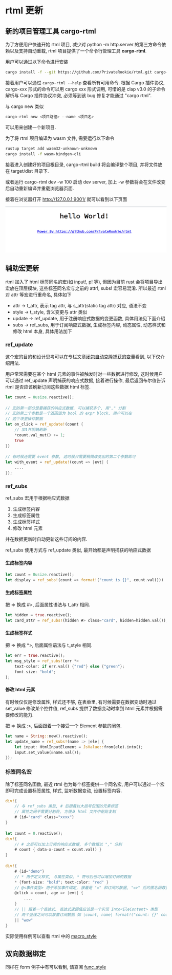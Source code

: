 # rtml 更新

## 新的项目管理工具 cargo-rtml

为了方便用户快速开始 rtml 项目, 减少对 python -m http.server 的第三方命令依赖以及支持自动重载, rtml 项目提供了一个命令行管理工具 **cargo-rtml**.

用户可以通过以下命令进行安装

```bash
cargo install -f --git https://github.com/PrivateRookie/rtml.git cargo-rtml
```

接着用户可以通过 `cargo-rtml --help` 查看所有可用命令. 根据 Cargo 插件协议, cargo-xxx 形式的命令可以用 cargo xxx 形式调用, 可惜的是 clap v3.0 的子命令解析与 Cargo 插件协议冲突, 必须等到该 bug 修复才能通过 "cargo rtml".

与 cargo new 类似

```bash
cargo-rtml new <项目路径> --name <项目名>
```

可以用来创建一个新项目.

为了将 rtml 项目编译为 wasm 文件, 需要运行以下命令

```bash
rustup target add wasm32-unknown-unknown
cargo install -f wasm-bindgen-cli
```

接着进入创建好的项目根目录, cargo-rtml build 将会编译整个项目, 并将文件放在 target/dist 目录下.

或者运行 cargo-rtml dev -w 100 启动 dev server, 加上 -w 参数将会在文件改变后自动重新编译并重载浏览器页面.

接着在浏览器打开 http://127.0.0.1:9001/ 就可以看到以下页面

![rtml-hello-world](../../assets/2022_06_06/rtml-hello-world.png)

## 辅助宏更新

rtml 加入了 html 标签同名的宏(如 input!, p! 等), 但因为目前 rust 会将项目导出宏放在顶层模块, 这些标签同名宏与之前的 attr!, subs! 宏容易混淆. 所以最近 rtml 对 attr 等宏进行重命名, 具体如下

- attr -> t_attr, 表示 tag attr, 与 s_attr(static tag attr) 对应, 语法不变
- style -> t_style, 含义变更与 attr 类似
- update -> ref_update, 用于注册响应式数据的变更函数, 具体用法见下面介绍
- subs -> ref_subs, 用于订阅响应式数据, 生成标签内容, 动态属性, 动态样式和修改 html 本身, 具体用法加下

### ref_update

这个宏的目的和设计思考可以在专栏文章[闭包自动克隆捕获的变量](https://zhuanlan.zhihu.com/p/523893719)看到, 以下仅介绍用法.

用户常常需要在某个 html 元素的事件被触发时对一些数据进行修改, 这时候用户可以通过 ref_update 声明捕获的响应式数据, 接着进行操作, 最后返回布尔值告诉 rtml 是否应该刷新订阅这些数据 html 标签.


```rust
let count = 0usize.reactive();

// 宏的第一部分是要捕获的响应式数据, 可以捕获多个, 用"," 分割
// 宏的第二个参数是一个返回值为 bool 的 expr block, 用户可以在
// 这个块里操作数据
let on_click = ref_update!(count {
    // 加1并明确刷新
    *count.val_mut() += 1;
    true
})

// 有时候还需要 event 参数, 这时候只需要稍微改变宏的第二个参数即可
let with_event = ref_update!(count => |evt| {
    ....
});
```


### ref_subs

ref_subs 宏用于根据响应式数据

1. 生成标签内容
2. 生成标签属性
3. 生成标签样式
4. 修改 html 元素

并在数据更新时自动更新这些订阅的内容.

ref_subs 使用方式与 ref_update 类似, 最开始都是声明捕获的响应式数据

#### 生成标签内容

```rust
let count = 0usize.reactive();
let display = ref_subs!(count => format!("count is {}", count.val()))
```

#### 生成标签属性

把 => 换成 #>, 后面属性语法与 t_attr 相同.

```rust
let hidden = true.reactive();
let card_attr = ref_subs!(hidden #> class="card", hidden=hidden.val());
```

#### 生成标签样式

把 => 换成 *>, 后面属性语法与 t_style 相同.

```rust
let err = true.reactive();
let msg_style = ref_subs!(err *>
    text-color: if err.val() {"red"} else {"green"};
    font-size: "bold";
);
```

#### 修改 html 元素

有时候仅仅是修改属性, 样式还不够, 在表单里, 有时候需要在数据变动时通过 set_value 修改某个控件值, ref_subs 提供了数据变动时拿到 html 元素并根据需要修改的能力.

把 => 换成 :>, 后面跟着一个接受一个 Element 参数的闭包.

```rust
let name = String::new().reactive();
let update_name = ref_subs!(name :> |ele| {
    let input: HtmlInputElement = JsValue::from(ele).into();
    input.set_value(&name.val());
});
```

### 标签同名宏

除了标签同名函数, 最近 rtml 也为每个标签提供一个同名宏, 用户可以通过一个宏即可完成设置标签属性, 样式, 监听数据变动, 设置标签内容.

```rust
div!{
    // 与 ref_subs 类型, # 后跟着以大括号包围的元素标签
    // 属性之间不需要分割符, 方便从 html 文件中粘贴复制
    # {id="card" class="xxxx"}
}

let count = 0.reactive();
div!{
    // # 之后可以加上订阅的响应式数据, 多个数据以 "," 分割
    # count { data-x-count = count.val() }
}

div!{
    # {id="demo"}
    // * 用于定义样式, 与属性类似, * 符号后也可以增加订阅的数据
    * {font-size: "bold"; text-color: "red" }
    // @<事件类型> 用于添加事件绑定, 接着是 "=" 和订阅的数据, "=>" 后的匿名函数要求与 ref_update 相同.
    @click = count, age => |evt| {
        ....
    }
    // || 跟着一个表达式, 表达式返回值应该是一个实现 Into<EleContent> 类型
    // 两个竖线之间可以放置订阅数据 如 |count, name| format!("count: {}" count.val())
    || "wow"
}
```

实际使用样例可以查看 rtml 中的 [macro_style](https://github.com/PrivateRookie/rtml/blob/main/examples/form/src/macro_style.rs)

## 双向数据绑定

同样在 form 例子中有可以看到, 请查阅 [func_style](https://github.com/PrivateRookie/rtml/blob/main/examples/form/src/func_style.rs)

